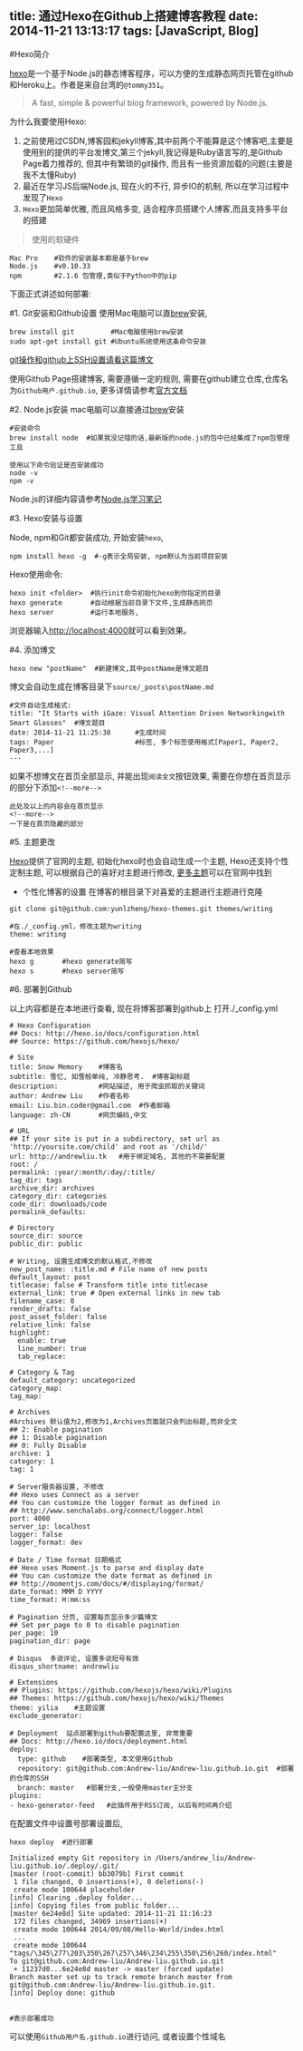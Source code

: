 title: 通过Hexo在Github上搭建博客教程
date: 2014-11-21 13:13:17
tags: [JavaScript, Blog]
---

#Hexo简介

[hexo](http://hexo.io/)是一个基于Node.js的静态博客程序，可以方便的生成静态网页托管在github和Heroku上。作者是来自台湾的`@tommy351`。

> A fast, simple & powerful blog framework, powered by Node.js.

为什么我要使用Hexo:
1. 之前使用过CSDN,博客园和jekyll博客,其中前两个不能算是这个博客吧,主要是使用别的提供的平台发博文,第三个jekyll,我记得是Ruby语言写的,是Github Page着力推荐的, 但其中有繁琐的git操作, 而且有一些资源加载的问题(主要是我不太懂Ruby)
2. 最近在学习JS后端Node.js, 现在火的不行, 异步IO的机制, 所以在学习过程中发现了`Hexo`
3. `Hexo`更加简单优雅, 而且风格多变, 适合程序员搭建个人博客,而且支持多平台的搭建

<!--more-->

> 使用的软硬件

```
Mac Pro    #软件的安装基本都是基于brew
Node.js    #v0.10.33
npm        #2.1.6 包管理,类似于Python中的pip
```

下面正式讲述如何部署:

#1. Git安装和Github设置
使用Mac电脑可以直[brew](http://brew.sh/)安装, 

```
brew install git         #Mac电脑使用brew安装
sudo apt-get install git #Ubuntu系统使用这条命令安装
```

[git操作和github上SSH设置请看这篇博文](http://andrewliu.tk/2014/09/09/2014-09-09-Install-SSH-Use-Github/)

使用Github Page搭建博客, 需要遵循一定的规则, 需要在github建立仓库,仓库名为`Github用户.github.io`, 更多详情请参考[官方文档](https://pages.github.com/)

#2. Node.js安装
mac电脑可以直接通过[brew](http://brew.sh/)安装

```
#安装命令
brew install node  #如果我没记错的话,最新版的node.js的包中已经集成了npm包管理工具

使用以下命令验证是否安装成功
node -v
npm -v
```

Node.js的详细内容请参考[Node.js学习笔记](http://andrewliu.tk/2014/11/02/2014-11-02-Node.js%E5%AD%A6%E4%B9%A0%E7%AC%94%E8%AE%B0/)

#3. Hexo安装与设置

Node, npm和Git都安装成功, 开始安装`hexo`,

```
npm install hexo -g  #-g表示全局安装, npm默认为当前项目安装
```

Hexo使用命令:

```
hexo init <folder>  #执行init命令初始化hexo到你指定的目录
hexo generate       #自动根据当前目录下文件,生成静态网页
hexo server         #运行本地服务, 
```

浏览器输入[http://localhost:4000](http://localhost:4000)就可以看到效果。

#4. 添加博文

```
hexo new "postName"  #新建博文,其中postName是博文题目
```
博文会自动生成在博客目录下`source/_posts\postName.md`

```
#文件自动生成格式:
title: "It Starts with iGaze: Visual Attention Driven Networkingwith Smart Glasses"  #博文题目
date: 2014-11-21 11:25:38      #生成时间
tags: Paper                    #标签, 多个标签使用格式[Paper1, Paper2, Paper3,...]
---
```

如果不想博文在首页全部显示, 并能出现`阅读全文`按钮效果, 需要在你想在首页显示的部分下添加`<!--more-->`

```
此处及以上的内容会在首页显示
<!--more-->
一下是在首页隐藏的部分
```

#5. 主题更改

[Hexo](http://hexo.io/)提供了官网的主题, 初始化hexo时也会自动生成一个主题, Hexo还支持个性定制主题, 可以根据自己的喜好对主题进行修改, [更多主题](https://github.com/hexojs/hexo/wiki/Themes)可以在官网中找到

- 个性化博客的设置
在博客的根目录下对喜爱的主题进行主题进行克隆

```
git clone git@github.com:yunlzheng/hexo-themes.git themes/writing

#在./_config.yml，修改主题为writing
theme: writing

#查看本地效果
hexo g       #hexo generate简写
hexo s       #hexo server简写
```


#6. 部署到Github

以上内容都是在本地进行查看, 现在将博客部署到github上
打开./_config.yml

```
# Hexo Configuration
## Docs: http://hexo.io/docs/configuration.html
## Source: https://github.com/hexojs/hexo/

# Site
title: Snow Memory    #博客名
subtitle: 雪忆, 如雪般单纯, 冷静思考.  #博客副标题
description:          #网站描述, 用于爬虫抓取的关键词
author: Andrew Liu    #作者名称
email: Liu.bin.coder@gmail.com  #作者邮箱
language: zh-CN       #网页编码,中文

# URL
## If your site is put in a subdirectory, set url as 'http://yoursite.com/child' and root as '/child/'
url: http://andrewliu.tk   #用于绑定域名, 其他的不需要配置
root: /
permalink: :year/:month/:day/:title/
tag_dir: tags
archive_dir: archives
category_dir: categories
code_dir: downloads/code
permalink_defaults:

# Directory
source_dir: source  
public_dir: public

# Writing, 设置生成博文的默认格式,不修改
new_post_name: :title.md # File name of new posts
default_layout: post
titlecase: false # Transform title into titlecase
external_link: true # Open external links in new tab
filename_case: 0
render_drafts: false
post_asset_folder: false
relative_link: false
highlight:
  enable: true
  line_number: true
  tab_replace:

# Category & Tag
default_category: uncategorized
category_map:
tag_map:

# Archives
#Archives 默认值为2,修改为1,Archives页面就只会列出标题,而非全文
## 2: Enable pagination
## 1: Disable pagination
## 0: Fully Disable
archive: 1
category: 1
tag: 1

# Server服务器设置, 不修改
## Hexo uses Connect as a server
## You can customize the logger format as defined in
## http://www.senchalabs.org/connect/logger.html
port: 4000
server_ip: localhost
logger: false
logger_format: dev

# Date / Time format 日期格式
## Hexo uses Moment.js to parse and display date
## You can customize the date format as defined in
## http://momentjs.com/docs/#/displaying/format/
date_format: MMM D YYYY
time_format: H:mm:ss

# Pagination 分页, 设置每页显示多少篇博文
## Set per_page to 0 to disable pagination
per_page: 10
pagination_dir: page

# Disqus  多说评论, 设置多说短号有效
disqus_shortname: andrewliu

# Extensions
## Plugins: https://github.com/hexojs/hexo/wiki/Plugins
## Themes: https://github.com/hexojs/hexo/wiki/Themes
theme: yilia    #主题设置
exclude_generator:

# Deployment  站点部署到github要配置这里, 非常重要
## Docs: http://hexo.io/docs/deployment.html
deploy:
  type: github    #部署类型, 本文使用Github
  repository: git@github.com:Andrew-liu/Andrew-liu.github.io.git  #部署的仓库的SSH
  branch: master   #部署分支,一般使用master主分支
plugins: 
- hexo-generator-feed   #此插件用于RSS订阅, 以后有时间再介绍
```


在配置文件中设置号部署设置后,

```
hexo deploy  #进行部署

Initialized empty Git repository in /Users/andrew_liu/Andrew-liu.github.io/.deploy/.git/
[master (root-commit) bb3079b] First commit
 1 file changed, 0 insertions(+), 0 deletions(-)
 create mode 100644 placeholder
[info] Clearing .deploy folder...
[info] Copying files from public folder...
[master 6e24e8d] Site updated: 2014-11-21 11:16:23
 172 files changed, 34969 insertions(+)
 create mode 100644 2014/09/08/Hello-World/index.html
 ...
 create mode 100644 "tags/\345\277\203\350\267\257\346\234\255\350\256\260/index.html"
To git@github.com:Andrew-liu/Andrew-liu.github.io.git
 + 11237d0...6e24e8d master -> master (forced update)
Branch master set up to track remote branch master from git@github.com:Andrew-liu/Andrew-liu.github.io.git.
[info] Deploy done: github


#表示部署成功
```

可以使用`Github用户名.github.io`进行访问, 或者设置个性域名


